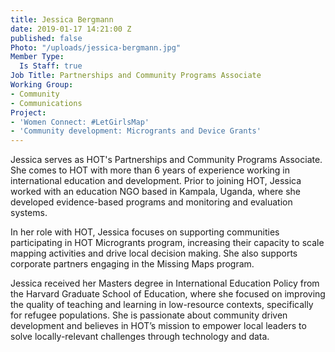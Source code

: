 ```yaml
---
title: Jessica Bergmann
date: 2019-01-17 14:21:00 Z
published: false
Photo: "/uploads/jessica-bergmann.jpg"
Member Type:
  Is Staff: true
Job Title: Partnerships and Community Programs Associate
Working Group:
- Community
- Communications
Project:
- 'Women Connect: #LetGirlsMap'
- 'Community development: Microgrants and Device Grants'
---
```


Jessica serves as HOT's Partnerships and Community Programs Associate. She comes to HOT with more than 6 years of experience working in international education and development. Prior to joining HOT, Jessica worked with an education NGO based in Kampala, Uganda, where she developed evidence-based programs and monitoring and evaluation systems.

In her role with HOT, Jessica focuses on supporting communities participating in HOT Microgrants program, increasing their capacity to scale mapping activities and drive local decision making. She also supports corporate partners engaging in the Missing Maps program.

Jessica received her Masters degree in International Education Policy from the Harvard Graduate School of Education, where she focused on improving the quality of teaching and learning in low-resource contexts, specifically for refugee populations. She is passionate about community driven development and believes in HOT’s mission to empower local leaders to solve locally-relevant challenges through technology and data.